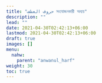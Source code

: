 ```yaml
---
title: "حروف العطف সংযোজনকারী অব্যয়"
description: ""
lead: ""
date: 2021-04-30T02:42:13+06:00
lastmod: 2021-04-30T02:42:13+06:00
draft: true
images: []
menu: 
  nahw:
    parent: "anwanul_harf"
weight: 30
toc: true
---
```



